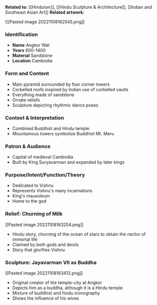 **Related to:** [[Hinduism]], [[Hindu Sculpture & Architecture]], [[Indian and Southeast Asian Art]]
**Related artwork:** 

![[Pasted image 20221108162545.png]]

### Identification
- **Name** Angkor Wat
- **Years** 800-1400
- **Material** Sandstone
- **Location** Cambodia

### Form and Content
- Main pyramid surrounded by four corner towers
- Corbelled roofs inspired by Indian use of corbelled vaults
- Everything made of sandstone
- Ornate reliefs
- Sculpture depicting rhythmic dance poses

### Context & Interpretation
- Combined Buddhist and Hindu temple
- Mountainous towers symbolize Buddhist Mt. Meru

### Patron & Audience
- Capital of medieval Cambodia
- Built by King Suryavarman and expanded by later kings

### Purpose/Intent/Function/Theory
- Dedicated to Vishnu
- Represents Vishnu's many incarnations
- King's mausoleum
- Home to the god




### Relief: Churning of Milk
[[Pasted image 20221108163254.png]]
- Hindu story, churning of the ocean of stars to obtain the nector of immortal life
- Claimed by both gods and devils
- Story that glorifies Vishnu


### Sculpture: Jayavarman VII as Buddha
[[Pasted image 20221108163412.png]]
- Original creator of the temple-city at Angkor
- Depicts him as a buddha, although it is a Hindu temple
- Mixture of buddhist and hindu iconography
- Shows the influence of his wives